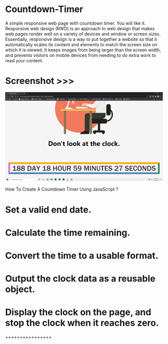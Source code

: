 # Countdown-Timer
A simple responsive web page with countdown timer. You will like it.
Responsive web design (RWD) is an approach to web design that makes web pages render well on a variety of devices and window or screen sizes. Essentially, responsive design is a way to put together a website so that it automatically scales its content and elements to match the screen size on which it is viewed. It keeps images from being larger than the screen width, and prevents visitors on mobile devices from needing to do extra work to read your content.

# Screenshot >>>
![alt text](https://github.com/AhsanParadise/Countdown-Timer/blob/master/ScreenShot.jpg?raw=true)


How To Create A Countdown Timer Using JavaScript ?
# Set a valid end date.
# Calculate the time remaining.
# Convert the time to a usable format.
# Output the clock data as a reusable object.
# Display the clock on the page, and stop the clock when it reaches zero.
++++++++++++++++
